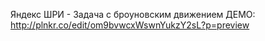 Яндекс ШРИ - Задача с броуновским движением
ДЕМО: http://plnkr.co/edit/om9bvwcxWswnYukzY2sL?p=preview
